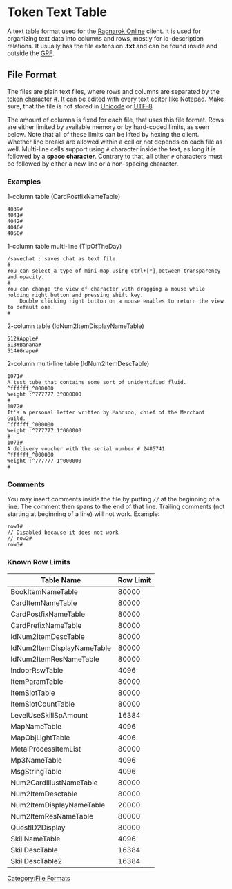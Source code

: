 # Token Text Table

A text table format used for the [Ragnarok Online](https://en.wikipedia.org/wiki/Ragnarok_Online) client. It is used for organizing text
data into columns and rows, mostly for id-description relations. It usually has the file extension **.txt** and can be
found inside and outside the [GRF](./grf.md).

## File Format

The files are plain text files, where rows and columns are separated by the token character
[#](https://en.wikipedia.org/wiki/Hash_symbol). It can be edited with every text editor like Notepad. Make sure, that the file
is not stored in [Unicode](https://en.wikipedia.org/wiki/Unicode) or [UTF-8](https://en.wikipedia.org/wiki/UTF-8).

The amount of columns is fixed for each file, that uses this file format. Rows are either limited by available memory or
by hard-coded limits, as seen below. Note that all of these limits can be lifted by hexing the client. Whether line
breaks are allowed within a cell or not depends on each file as well. Multi-line cells support using `#` character inside
the text, as long it is followed by a **space character**. Contrary to that, all other `#` characters must be followed by
either a new line or a non-spacing character.

### Examples

1-column table (CardPostfixNameTable)

```
4039#
4041#
4042#
4046#
4050#
```

1-column table multi-line (TipOfTheDay)
```
/savechat : saves chat as text file.
#
You can select a type of mini-map using ctrl+[*],between transparency and opacity.
#
You can change the view of character with dragging a mouse while holding right button and pressing shift key.
    Double clicking right button on a mouse enables to return the view to default one.
#
```

2-column table (IdNum2ItemDisplayNameTable)
```
512#Apple#
513#Banana#
514#Grape#
```

2-column multi-line table (IdNum2ItemDescTable)
```
1071#
A test tube that contains some sort of unidentified fluid.
^ffffff_^000000
Weight :^777777 3^000000
#
1072#
It's a personal letter written by Mahnsoo, chief of the Merchant Guild.
^ffffff_^000000
Weight :^777777 1^000000
#
1073#
A delivery voucher with the serial number # 2485741
^ffffff_^000000
Weight :^777777 1^000000
#
```

### Comments

You may insert comments inside the file by putting `//` at the beginning of a line. The comment then spans to the end
of that line. Trailing comments (not starting at beginning of a line) will not work. Example:

```
row1#
// Disabled because it does not work
// row2#
row3#
```

### Known Row Limits

| Table Name                 | Row Limit |
|----------------------------|-----------|
| BookItemNameTable          | 80000     |
| CardItemNameTable          | 80000     |
| CardPostfixNameTable       | 80000     |
| CardPrefixNameTable        | 80000     |
| IdNum2ItemDescTable        | 80000     |
| IdNum2ItemDisplayNameTable | 80000     |
| IdNum2ItemResNameTable     | 80000     |
| IndoorRswTable             | 4096      |
| ItemParamTable             | 80000     |
| ItemSlotTable              | 80000     |
| ItemSlotCountTable         | 80000     |
| LevelUseSkillSpAmount      | 16384     |
| MapNameTable               | 4096      |
| MapObjLightTable           | 4096      |
| MetalProcessItemList       | 80000     |
| Mp3NameTable               | 4096      |
| MsgStringTable             | 4096      |
| Num2CardIllustNameTable    | 80000     |
| Num2ItemDesctable          | 80000     |
| Num2ItemDisplayNameTable   | 20000     |
| Num2ItemResNameTable       | 80000     |
| QuestID2Display            | 80000     |
| SkillNameTable             | 4096      |
| SkillDescTable             | 16384     |
| SkillDescTable2            | 16384     |

[Category:File Formats](Category:File_Formats "wikilink")
